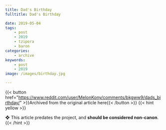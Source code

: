 ```yaml
---
title: Dad's Birthday
fulltitle: Dad's Birthday

date: 2019-05-04
tags:
    - post
    - 2019
    - tzipora
    - baron
categories:
    - archive
keywords:
    - post
    - 2019
image: /images/birthday.jpg

---
```

{{< button href="https://www.reddit.com/user/MelonKony/comments/bkgww9/dads_birthday/" >}}Archived from the original article here{{< /button >}}
{{< hint yellow >}}

❖ This article predates the project, and **should be considered non-canon**.
{{< /hint >}}

